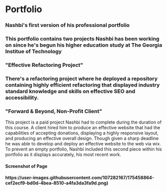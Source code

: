 # Portfolio
<h3> Nashbi's first version of his professional portfolio<h3>
      <p> This portfolio contains two projects Nashbi has been working on since he's begun his higher education study at The Georgia Institue of Technology </p>
<h3> "Effective Refactoring Project"<h3>
      <p> There's a refactoring project where he deployed a repository containing highly efficient refactoring that displayed industry standard knowledge and skills on effective SEO and accessibility. </p>

<h3> "Forward & Beyond, Non-Profit Client" </h3>
      <p> This project is a paid project Nashbi had to complete during the duration of this course. A client hired him to produce an effective website that had the capabilities of accepting donations, displaying a highly responsive layout, and producing an effective overall design. Though given a sharp deadline he was able to develop and deploy an effective website to the web via wix. To prevent an empty portfolio, Nashbi included this second piece within his portfolio as it displays accurately, his most recent work. </p> 
<h4> Screenshot of Page <h4> https://user-images.githubusercontent.com/107282167/175458864-cef2ecf9-bd0d-4bea-8510-a4fa3da3fa9d.png)
